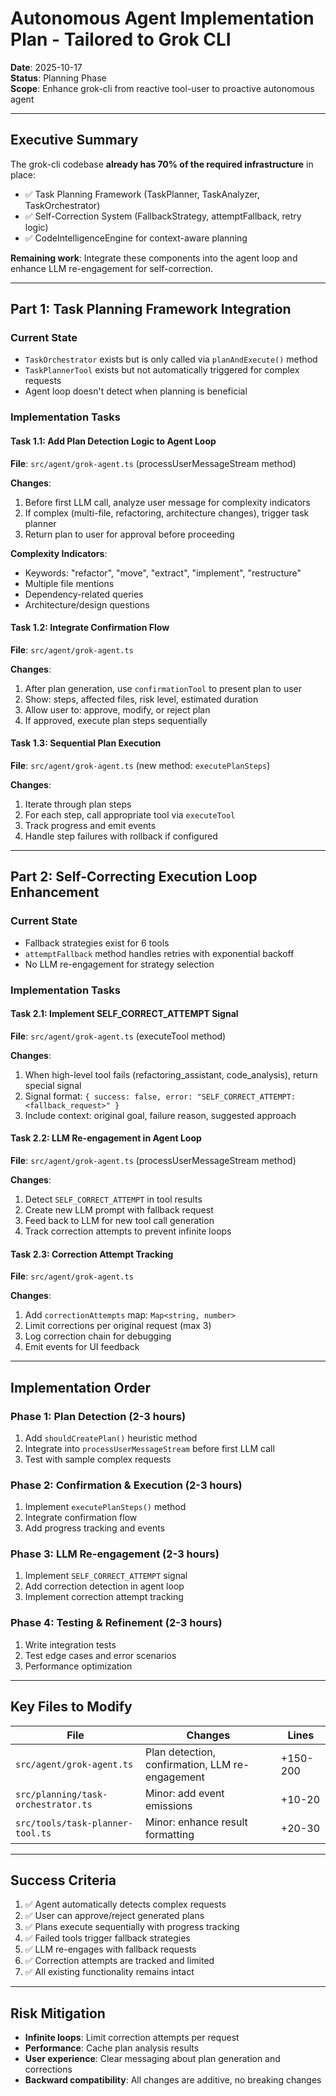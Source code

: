 # Autonomous Agent Implementation Plan - Tailored to Grok CLI

**Date**: 2025-10-17  
**Status**: Planning Phase  
**Scope**: Enhance grok-cli from reactive tool-user to proactive autonomous agent

---

## Executive Summary

The grok-cli codebase **already has 70% of the required infrastructure** in place:
- ✅ Task Planning Framework (TaskPlanner, TaskAnalyzer, TaskOrchestrator)
- ✅ Self-Correction System (FallbackStrategy, attemptFallback, retry logic)
- ✅ CodeIntelligenceEngine for context-aware planning

**Remaining work**: Integrate these components into the agent loop and enhance LLM re-engagement for self-correction.

---

## Part 1: Task Planning Framework Integration

### Current State
- `TaskOrchestrator` exists but is only called via `planAndExecute()` method
- `TaskPlannerTool` exists but not automatically triggered for complex requests
- Agent loop doesn't detect when planning is beneficial

### Implementation Tasks

#### Task 1.1: Add Plan Detection Logic to Agent Loop
**File**: `src/agent/grok-agent.ts` (processUserMessageStream method)

**Changes**:
1. Before first LLM call, analyze user message for complexity indicators
2. If complex (multi-file, refactoring, architecture changes), trigger task planner
3. Return plan to user for approval before proceeding

**Complexity Indicators**:
- Keywords: "refactor", "move", "extract", "implement", "restructure"
- Multiple file mentions
- Dependency-related queries
- Architecture/design questions

#### Task 1.2: Integrate Confirmation Flow
**File**: `src/agent/grok-agent.ts`

**Changes**:
1. After plan generation, use `confirmationTool` to present plan to user
2. Show: steps, affected files, risk level, estimated duration
3. Allow user to: approve, modify, or reject plan
4. If approved, execute plan steps sequentially

#### Task 1.3: Sequential Plan Execution
**File**: `src/agent/grok-agent.ts` (new method: `executePlanSteps`)

**Changes**:
1. Iterate through plan steps
2. For each step, call appropriate tool via `executeTool`
3. Track progress and emit events
4. Handle step failures with rollback if configured

---

## Part 2: Self-Correcting Execution Loop Enhancement

### Current State
- Fallback strategies exist for 6 tools
- `attemptFallback` method handles retries with exponential backoff
- No LLM re-engagement for strategy selection

### Implementation Tasks

#### Task 2.1: Implement SELF_CORRECT_ATTEMPT Signal
**File**: `src/agent/grok-agent.ts` (executeTool method)

**Changes**:
1. When high-level tool fails (refactoring_assistant, code_analysis), return special signal
2. Signal format: `{ success: false, error: "SELF_CORRECT_ATTEMPT: <fallback_request>" }`
3. Include context: original goal, failure reason, suggested approach

#### Task 2.2: LLM Re-engagement in Agent Loop
**File**: `src/agent/grok-agent.ts` (processUserMessageStream method)

**Changes**:
1. Detect `SELF_CORRECT_ATTEMPT` in tool results
2. Create new LLM prompt with fallback request
3. Feed back to LLM for new tool call generation
4. Track correction attempts to prevent infinite loops

#### Task 2.3: Correction Attempt Tracking
**File**: `src/agent/grok-agent.ts`

**Changes**:
1. Add `correctionAttempts` map: `Map<string, number>`
2. Limit corrections per original request (max 3)
3. Log correction chain for debugging
4. Emit events for UI feedback

---

## Implementation Order

### Phase 1: Plan Detection (2-3 hours)
1. Add `shouldCreatePlan()` heuristic method
2. Integrate into `processUserMessageStream` before first LLM call
3. Test with sample complex requests

### Phase 2: Confirmation & Execution (2-3 hours)
1. Implement `executePlanSteps()` method
2. Integrate confirmation flow
3. Add progress tracking and events

### Phase 3: LLM Re-engagement (2-3 hours)
1. Implement `SELF_CORRECT_ATTEMPT` signal
2. Add correction detection in agent loop
3. Implement correction attempt tracking

### Phase 4: Testing & Refinement (2-3 hours)
1. Write integration tests
2. Test edge cases and error scenarios
3. Performance optimization

---

## Key Files to Modify

| File | Changes | Lines |
|------|---------|-------|
| `src/agent/grok-agent.ts` | Plan detection, confirmation, LLM re-engagement | +150-200 |
| `src/planning/task-orchestrator.ts` | Minor: add event emissions | +10-20 |
| `src/tools/task-planner-tool.ts` | Minor: enhance result formatting | +20-30 |

---

## Success Criteria

1. ✅ Agent automatically detects complex requests
2. ✅ User can approve/reject generated plans
3. ✅ Plans execute sequentially with progress tracking
4. ✅ Failed tools trigger fallback strategies
5. ✅ LLM re-engages with fallback requests
6. ✅ Correction attempts are tracked and limited
7. ✅ All existing functionality remains intact

---

## Risk Mitigation

- **Infinite loops**: Limit correction attempts per request
- **Performance**: Cache plan analysis results
- **User experience**: Clear messaging about plan generation and corrections
- **Backward compatibility**: All changes are additive, no breaking changes



